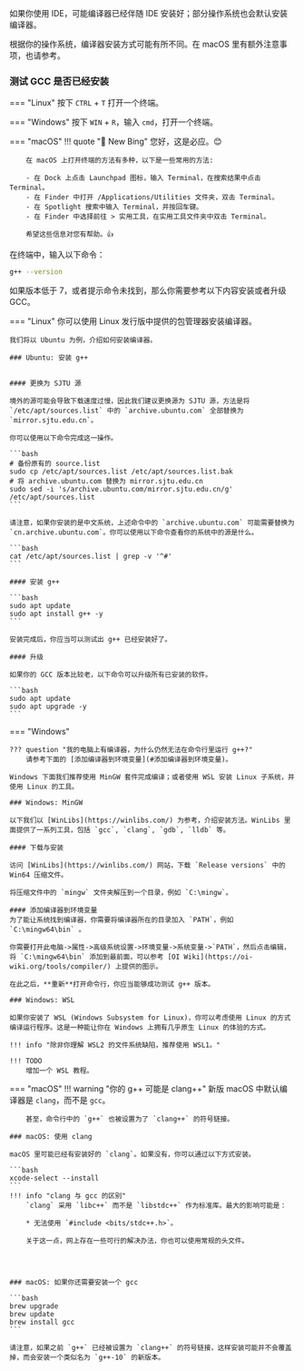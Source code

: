 如果你使用 IDE，可能编译器已经伴随 IDE 安装好；部分操作系统也会默认安装编译器。



根据你的操作系统，编译器安装方式可能有所不同。在 macOS 里有额外注意事项，也请参考。

### 测试 GCC 是否已经安装

=== "Linux"
    按下 `CTRL` + `T` 打开一个终端。

=== "Windows"
    按下 `WIN` + `R`，输入 `cmd`，打开一个终端。

=== "macOS"
    !!! quote "🤖 New Bing"
        您好，这是必应。😊

        在 macOS 上打开终端的方法有多种，以下是一些常用的方法:

        - 在 Dock 上点击 Launchpad 图标，输入 Terminal，在搜索结果中点击 Terminal。
        - 在 Finder 中打开 /Applications/Utilities 文件夹，双击 Terminal。
        - 在 Spotlight 搜索中输入 Terminal，并按回车键。
        - 在 Finder 中选择前往 > 实用工具，在实用工具文件夹中双击 Terminal。
        
        希望这些信息对您有帮助。👍

在终端中，输入以下命令：

```bash
g++ --version
```

如果版本低于 7，或者提示命令未找到，那么你需要参考以下内容安装或者升级 GCC。



=== "Linux"
    你可以使用 Linux 发行版中提供的包管理器安装编译器。

    我们将以 Ubuntu 为例，介绍如何安装编译器。

    ### Ubuntu: 安装 g++


    #### 更换为 SJTU 源

    境外的源可能会导致下载速度过慢，因此我们建议更换源为 SJTU 源，方法是将 `/etc/apt/sources.list` 中的 `archive.ubuntu.com` 全部替换为 `mirror.sjtu.edu.cn`。
    
    你可以使用以下命令完成这一操作。

    ```bash
    # 备份原有的 source.list
    sudo cp /etc/apt/sources.list /etc/apt/sources.list.bak
    # 将 archive.ubuntu.com 替换为 mirror.sjtu.edu.cn
    sudo sed -i 's/archive.ubuntu.com/mirror.sjtu.edu.cn/g' /etc/apt/sources.list
    ```

    请注意，如果你安装的是中文系统，上述命令中的 `archive.ubuntu.com` 可能需要替换为 `cn.archive.ubuntu.com`。你可以使用以下命令查看你的系统中的源是什么。

    ```bash
    cat /etc/apt/sources.list | grep -v '^#'
    ```

    #### 安装 g++

    ```bash
    sudo apt update
    sudo apt install g++ -y
    ```

    安装完成后，你应当可以测试出 g++ 已经安装好了。

    #### 升级

    如果你的 GCC 版本比较老，以下命令可以升级所有已安装的软件。

    ```bash
    sudo apt update
    sudo apt upgrade -y
    ```

=== "Windows"

    ??? question "我的电脑上有编译器，为什么仍然无法在命令行里运行 g++?"
        请参考下面的 [添加编译器到环境变量](#添加编译器到环境变量)。

    Windows 下面我们推荐使用 MinGW 套件完成编译；或者使用 WSL 安装 Linux 子系统，并使用 Linux 的工具。

    ### Windows: MinGW

    以下我们以 [WinLibs](https://winlibs.com/) 为参考，介绍安装方法。WinLibs 里面提供了一系列工具，包括 `gcc`, `clang`, `gdb`, `lldb` 等。

    #### 下载与安装

    访问 [WinLibs](https://winlibs.com/) 网站，下载 `Release versions` 中的 Win64 压缩文件。

    将压缩文件中的 `mingw` 文件夹解压到一个目录，例如 `C:\mingw`。

    #### 添加编译器到环境变量
    为了能让系统找到编译器，你需要将编译器所在的目录加入 `PATH`，例如 `C:\mingw64\bin` 。

    你需要打开此电脑->属性->高级系统设置->环境变量->系统变量->`PATH`，然后点击编辑，将 `C:\mingw64\bin` 添加到最前面，可以参考 [OI Wiki](https://oi-wiki.org/tools/compiler/) 上提供的图示。

    在此之后，**重新**打开命令行，你应当能够成功测试 g++ 版本。

    ### Windows: WSL

    如果你安装了 WSL (Windows Subsystem for Linux)，你可以考虑使用 Linux 的方式编译运行程序。这是一种能让你在 Windows 上拥有几乎原生 Linux 的体验的方式。

    !!! info "除非你理解 WSL2 的文件系统缺陷，推荐使用 WSL1。"

    !!! TODO
        增加一个 WSL 教程。

=== "macOS"
    !!! warning "你的 g++ 可能是 clang++"
        新版 macOS 中默认编译器是 `clang`，而不是 `gcc`。
        
        甚至，命令行中的 `g++` 也被设置为了 `clang++` 的符号链接。

    ### macOS: 使用 clang

    macOS 里可能已经有安装好的 `clang`。如果没有，你可以通过以下方式安装。

    ```bash
    xcode-select --install
    ```
    !!! info "clang 与 gcc 的区别"
        `clang` 采用 `libc++` 而不是 `libstdc++` 作为标准库。最大的影响可能是：

        * 无法使用 `#include <bits/stdc++.h>`。

        关于这一点，网上存在一些可行的解决办法，你也可以使用常规的头文件。


    

    ### macOS: 如果你还需要安装一个 gcc

    ```bash
    brew upgrade
    brew update
    brew install gcc
    ```

    请注意，如果之前 `g++` 已经被设置为 `clang++` 的符号链接，这样安装可能并不会覆盖掉，而会安装一个类似名为 `g++-10` 的新版本。